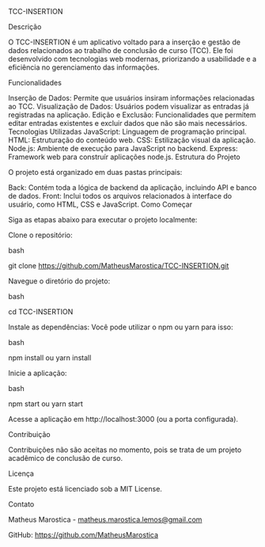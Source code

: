 TCC-INSERTION

Descrição

O TCC-INSERTION é um aplicativo voltado para a inserção e gestão de dados relacionados ao trabalho de conclusão de curso (TCC). Ele foi desenvolvido com tecnologias web modernas, priorizando a usabilidade e a eficiência no gerenciamento das informações.

Funcionalidades

Inserção de Dados: Permite que usuários insiram informações relacionadas ao TCC.
Visualização de Dados: Usuários podem visualizar as entradas já registradas na aplicação.
Edição e Exclusão: Funcionalidades que permitem editar entradas existentes e excluir dados que não são mais necessários.
Tecnologias Utilizadas
JavaScript: Linguagem de programação principal.
HTML: Estruturação do conteúdo web.
CSS: Estilização visual da aplicação.
Node.js: Ambiente de execução para JavaScript no backend.
Express: Framework web para construír aplicações node.js.
Estrutura do Projeto

O projeto está organizado em duas pastas principais:

Back: Contém toda a lógica de backend da aplicação, incluindo API e banco de dados.
Front: Inclui todos os arquivos relacionados à interface do usuário, como HTML, CSS e JavaScript.
Como Começar

Siga as etapas abaixo para executar o projeto localmente:

Clone o repositório:

bash

git clone https://github.com/MatheusMarostica/TCC-INSERTION.git

Navegue o diretório do projeto:

bash

cd TCC-INSERTION

Instale as dependências: Você pode utilizar o npm ou yarn para isso:

bash

npm install
ou
yarn install

Inicie a aplicação:

bash

npm start
ou
yarn start

Acesse a aplicação em http://localhost:3000 (ou a porta configurada).

Contribuição

Contribuições não são aceitas no momento, pois se trata de um projeto acadêmico de conclusão de curso.

Licença

Este projeto está licenciado sob a MIT License.

Contato

Matheus Marostica - matheus.marostica.lemos@gmail.com

GitHub: https://github.com/MatheusMarostica
